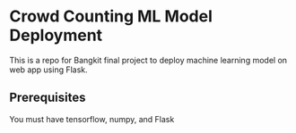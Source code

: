 # Crowd Counting ML Model Deployment
This is a repo for Bangkit final project to deploy machine learning model on web app using Flask.

## Prerequisites
You must have tensorflow, numpy, and Flask
